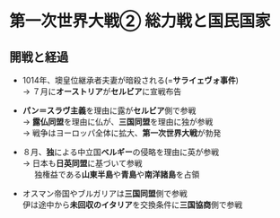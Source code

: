 # 第一次世界大戦② 総力戦と国民国家

## 開戦と経過

- 1014年、墺皇位継承者夫妻が暗殺される(=**サライェヴォ事件**)  
  → ７月に**オーストリア**が**セルビア**に宣戦布告  

- **パン＝スラヴ主義**を理由に露が**セルビア**側で参戦  
  → **露仏同盟**を理由に仏が、**三国同盟**を理由に独が参戦  
  → 戦争はヨーロッパ全体に拡大、**第一次世界大戦**が勃発  

- ８月、**独**による中立国**ベルギー**の侵略を理由に英が参戦  
  → 日本も**日英同盟**に基づいて参戦  
  &ensp;&emsp;独権益である**山東半島**や**青島**や**南洋諸島**を占領  

- オスマン帝国やブルガリアは**三国同盟**側で参戦  
  伊は途中から**未回収のイタリア**を交換条件に**三国協商**側で参戦  
